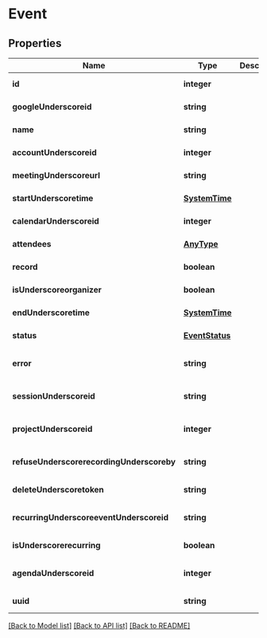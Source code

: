 # Event

## Properties
Name | Type | Description | Notes
------------ | ------------- | ------------- | -------------
**id** | **integer** |  | [default to null]
**googleUnderscoreid** | **string** |  | [default to null]
**name** | **string** |  | [default to null]
**accountUnderscoreid** | **integer** |  | [default to null]
**meetingUnderscoreurl** | **string** |  | [default to null]
**startUnderscoretime** | [**SystemTime**](SystemTime.md) |  | [default to null]
**calendarUnderscoreid** | **integer** |  | [default to null]
**attendees** | [**AnyType**](.md) |  | [default to null]
**record** | **boolean** |  | [default to null]
**isUnderscoreorganizer** | **boolean** |  | [default to null]
**endUnderscoretime** | [**SystemTime**](SystemTime.md) |  | [default to null]
**status** | [**EventStatus**](EventStatus.md) |  | [default to null]
**error** | **string** |  | [optional] [default to null]
**sessionUnderscoreid** | **string** |  | [optional] [default to null]
**projectUnderscoreid** | **integer** |  | [optional] [default to null]
**refuseUnderscorerecordingUnderscoreby** | **string** |  | [optional] [default to null]
**deleteUnderscoretoken** | **string** |  | [default to null]
**recurringUnderscoreeventUnderscoreid** | **string** |  | [optional] [default to null]
**isUnderscorerecurring** | **boolean** |  | [default to null]
**agendaUnderscoreid** | **integer** |  | [optional] [default to null]
**uuid** | **string** |  | [default to null]

[[Back to Model list]](../README.md#documentation-for-models) [[Back to API list]](../README.md#documentation-for-api-endpoints) [[Back to README]](../README.md)


